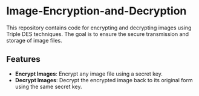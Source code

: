 # Image-Encryption-and-Decryption

This repository contains code for encrypting and decrypting images using Triple DES techniques. The goal is to ensure the secure transmission and storage of image files.

## Features

- **Encrypt Images**: Encrypt any image file using a secret key.
- **Decrypt Images**: Decrypt the encrypted image back to its original form using the same secret key.

